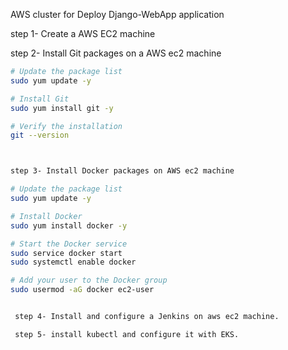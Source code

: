 AWS cluster for Deploy Django-WebApp application

 step 1- Create a AWS EC2 machine

 step 2- Install Git packages on a AWS ec2 machine
 
```sh
# Update the package list
sudo yum update -y

# Install Git
sudo yum install git -y

# Verify the installation
git --version



step 3- Install Docker packages on AWS ec2 machine

# Update the package list
sudo yum update -y

# Install Docker
sudo yum install docker -y

# Start the Docker service
sudo service docker start
sudo systemctl enable docker

# Add your user to the Docker group
sudo usermod -aG docker ec2-user


 step 4- Install and configure a Jenkins on aws ec2 machine.

 step 5- install kubectl and configure it with EKS.
 
